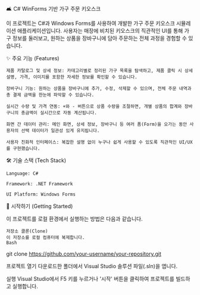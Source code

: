 🛋️ C# WinForms 기반 가구 주문 키오스크

이 프로젝트는 C#과 Windows Forms를 사용하여 개발한 가구 주문 키오스크 시뮬레이션 애플리케이션입니다. 사용자는 매장에 비치된 키오스크의 직관적인 UI를 통해 가구 정보를 둘러보고, 원하는 상품을 장바구니에 담아 주문하는 전체 과정을 경험할 수 있습니다.

✨ 주요 기능 (Features)

    제품 카탈로그 및 상세 정보: 카테고리별로 정리된 가구 목록을 탐색하고, 제품 클릭 시 상세 설명, 가격, 이미지를 포함한 자세한 정보를 확인할 수 있습니다.

    장바구니 기능: 원하는 상품을 장바구니에 추가, 수정, 삭제할 수 있으며, 전체 주문 내역과 총 결제 금액을 한눈에 파악할 수 있습니다.

    실시간 수량 및 가격 연동: +와 - 버튼으로 상품 수량을 조절하면, 개별 상품의 합계와 장바구니의 총금액이 실시간으로 자동 계산됩니다.

    화면 간 데이터 관리: 메인 화면, 상세 정보, 장바구니 등 여러 폼(Form)을 오가는 동안 사용자의 선택 데이터가 일관성 있게 유지됩니다.

    사용자 친화적 인터페이스: 복잡한 설명 없이 누구나 쉽게 사용할 수 있도록 직관적인 UI/UX를 구현했습니다.

🛠️ 기술 스택 (Tech Stack)

    Language: C#

    Framework: .NET Framework

    UI Platform: Windows Forms

🚀 시작하기 (Getting Started)

이 프로젝트를 로컬 환경에서 실행하는 방법은 다음과 같습니다.

    저장소 클론(Clone)
    이 저장소를 로컬 컴퓨터에 복제합니다.
    Bash

git clone https://github.com/your-username/your-repository.git

프로젝트 열기
다운로드한 폴더에서 Visual Studio 솔루션 파일(.sln)을 엽니다.

실행
Visual Studio에서 F5 키를 누르거나 '시작' 버튼을 클릭하여 프로젝트를 빌드하고 실행합니다.
